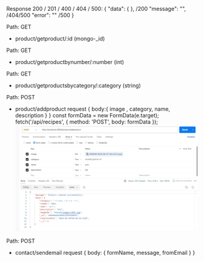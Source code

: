 Response 200 / 201 / 400 / 404 / 500:
{
  "data": {  }, /200
  "message": "", /404/500
  "error": "" /500
}


Path:
GET
- product/getproduct/:id (mongo-_id)

Path:
GET
- product/getproductbynumber/:number (int)


Path:
GET
- product/getproductsbycategory/:category (string)

Path:
POST
- product/addproduct
request
{
  body:{ image , category, name, description }
}
const formData = new FormData(e.target);
fetch('/api/recipes', {
  method: 'POST',
  body: formData
});
![example sending](api-docs-image.png)

Path:
POST
- contact/sendemail
request
{
  body:
  { 
    formName,
    message,
    fromEmail
  }
}